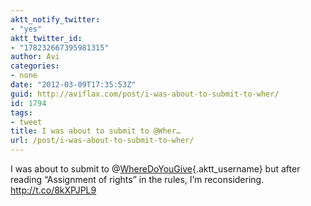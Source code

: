 ```yaml
---
aktt_notify_twitter:
- "yes"
aktt_twitter_id:
- "178232667395981315"
author: Avi
categories:
- none
date: "2012-03-09T17:35:53Z"
guid: http://aviflax.com/post/i-was-about-to-submit-to-wher/
id: 1794
tags:
- tweet
title: I was about to submit to @Wher…
url: /post/i-was-about-to-submit-to-wher/
---
```

I was about to submit to @[WhereDoYouGive](http://twitter.com/WhereDoYouGive){.aktt_username} but after reading “Assignment of rights” in the rules, I’m reconsidering. <a href="http://t.co/8kXPJPL9" rel="nofollow">http://t.co/8kXPJPL9</a>